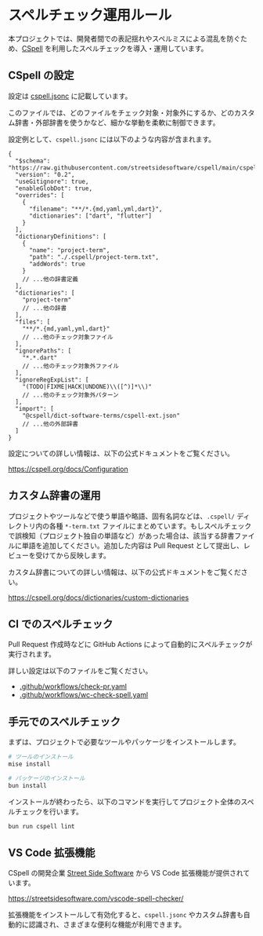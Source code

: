 # スペルチェック運用ルール

本プロジェクトでは、開発者間での表記揺れやスペルミスによる混乱を防ぐため、[CSpell] を利用したスペルチェックを導入・運用しています。

## CSpell の設定

設定は [cspell.jsonc] に記載しています。

このファイルでは、どのファイルをチェック対象・対象外にするか、どのカスタム辞書・外部辞書を使うかなど、細かな挙動を柔軟に制御できます。

設定例として、`cspell.jsonc` には以下のような内容が含まれます。

```jsonc
{
  "$schema": "https://raw.githubusercontent.com/streetsidesoftware/cspell/main/cspell.schema.json",
  "version": "0.2",
  "useGitignore": true,
  "enableGlobDot": true,
  "overrides": [
    {
      "filename": "**/*.{md,yaml,yml,dart}",
      "dictionaries": ["dart", "flutter"]
    }
  ],
  "dictionaryDefinitions": [
    {
      "name": "project-term",
      "path": "./.cspell/project-term.txt",
      "addWords": true
    }
    // ...他の辞書定義
  ],
  "dictionaries": [
    "project-term"
    // ...他の辞書
  ],
  "files": [
    "**/*.{md,yaml,yml,dart}"
    // ...他のチェック対象ファイル
  ],
  "ignorePaths": [
    "*.*.dart"
    // ...他のチェック対象外ファイル
  ],
  "ignoreRegExpList": [
    "(TODO|FIXME|HACK|UNDONE)\\([^)]*\\)"
    // ...他のチェック対象外パターン
  ],
  "import": [
    "@cspell/dict-software-terms/cspell-ext.json"
    // ...他の外部辞書
  ]
}
```

設定についての詳しい情報は、以下の公式ドキュメントをご覧ください。

<https://cspell.org/docs/Configuration>

## カスタム辞書の運用

プロジェクトやツールなどで使う単語や略語、固有名詞などは、`.cspell/` ディレクトリ内の各種 `*-term.txt` ファイルにまとめています。もしスペルチェックで誤検知（プロジェクト独自の単語など）があった場合は、該当する辞書ファイルに単語を追加してください。追加した内容は Pull Request として提出し、レビューを受けてから反映します。

カスタム辞書についての詳しい情報は、以下の公式ドキュメントをご覧ください。

<https://cspell.org/docs/dictionaries/custom-dictionaries>

## CI でのスペルチェック

Pull Request 作成時などに GitHub Actions によって自動的にスペルチェックが実行されます。

詳しい設定は以下のファイルをご覧ください。

- [.github/workflows/check-pr.yaml]
- [.github/workflows/wc-check-spell.yaml]

## 手元でのスペルチェック

まずは、プロジェクトで必要なツールやパッケージをインストールします。

```sh
# ツールのインストール
mise install

# パッケージのインストール
bun install
```

インストールが終わったら、以下のコマンドを実行してプロジェクト全体のスペルチェックを行います。

```sh
bun run cspell lint
```

## VS Code 拡張機能

CSpell の開発企業 [Street Side Software] から VS Code 拡張機能が提供されています。

<https://streetsidesoftware.com/vscode-spell-checker/>

拡張機能をインストールして有効化すると、`cspell.jsonc` やカスタム辞書も自動的に認識され、さまざまな便利な機能が利用できます。

<!-- Links -->

[CSpell]: https://cspell.org/
[cspell.jsonc]: https://github.com/FlutterKaigi/2025/blob/main/cspell.jsonc
[.github/workflows/check-pr.yaml]: https://github.com/FlutterKaigi/2025/blob/main/.github/workflows/check-pr.yaml
[.github/workflows/wc-check-spell.yaml]: https://github.com/FlutterKaigi/2025/blob/main/.github/workflows/wc-check-spell.yaml
[Street Side Software]: https://streetsidesoftware.com/

